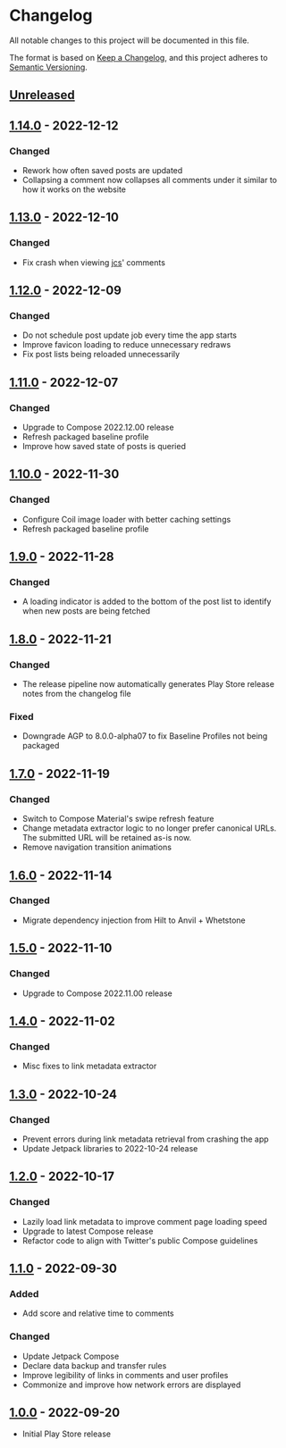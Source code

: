 # Changelog

All notable changes to this project will be documented in this file.

The format is based on [Keep a Changelog](https://keepachangelog.com/en/1.0.0/),
and this project adheres to [Semantic Versioning](https://semver.org/spec/v2.0.0.html).

## [Unreleased]

## [1.14.0] - 2022-12-12

### Changed

-   Rework how often saved posts are updated
-   Collapsing a comment now collapses all comments under it similar to how it works on the website

## [1.13.0] - 2022-12-10

### Changed

-   Fix crash when viewing [jcs](https://lobste.rs/u/jcs)' comments

## [1.12.0] - 2022-12-09

### Changed

-   Do not schedule post update job every time the app starts
-   Improve favicon loading to reduce unnecessary redraws
-   Fix post lists being reloaded unnecessarily

## [1.11.0] - 2022-12-07

### Changed

-   Upgrade to Compose 2022.12.00 release
-   Refresh packaged baseline profile
-   Improve how saved state of posts is queried

## [1.10.0] - 2022-11-30

### Changed

-   Configure Coil image loader with better caching settings
-   Refresh packaged baseline profile

## [1.9.0] - 2022-11-28

### Changed

-   A loading indicator is added to the bottom of the post list to identify when new posts are being fetched

## [1.8.0] - 2022-11-21

### Changed

-   The release pipeline now automatically generates Play Store release notes from the changelog file

### Fixed

-   Downgrade AGP to 8.0.0-alpha07 to fix Baseline Profiles not being packaged

## [1.7.0] - 2022-11-19

### Changed

-   Switch to Compose Material's swipe refresh feature
-   Change metadata extractor logic to no longer prefer canonical URLs. The submitted URL will be retained as-is now.
-   Remove navigation transition animations

## [1.6.0] - 2022-11-14

### Changed

-   Migrate dependency injection from Hilt to Anvil + Whetstone

## [1.5.0] - 2022-11-10

### Changed

-   Upgrade to Compose 2022.11.00 release

## [1.4.0] - 2022-11-02

### Changed

-   Misc fixes to link metadata extractor

## [1.3.0] - 2022-10-24

### Changed

-   Prevent errors during link metadata retrieval from crashing the app
-   Update Jetpack libraries to 2022-10-24 release

## [1.2.0] - 2022-10-17

### Changed

-   Lazily load link metadata to improve comment page loading speed
-   Upgrade to latest Compose release
-   Refactor code to align with Twitter's public Compose guidelines

## [1.1.0] - 2022-09-30

### Added

-   Add score and relative time to comments

### Changed

-   Update Jetpack Compose
-   Declare data backup and transfer rules
-   Improve legibility of links in comments and user profiles
-   Commonize and improve how network errors are displayed

## [1.0.0] - 2022-09-20

-   Initial Play Store release

[Unreleased]: https://github.com/msfjarvis/compose-lobsters/compare/v1.14.0...HEAD

[1.14.0]: https://github.com/msfjarvis/compose-lobsters/compare/v1.13.0...v1.14.0

[1.13.0]: https://github.com/msfjarvis/compose-lobsters/compare/v1.12.0...v1.13.0

[1.12.0]: https://github.com/msfjarvis/compose-lobsters/compare/v1.11.0...v1.12.0

[1.11.0]: https://github.com/msfjarvis/compose-lobsters/compare/v1.10.0...v1.11.0

[1.10.0]: https://github.com/msfjarvis/compose-lobsters/compare/v1.9.0...v1.10.0

[1.9.0]: https://github.com/msfjarvis/compose-lobsters/compare/v1.8.0...v1.9.0

[1.8.0]: https://github.com/msfjarvis/compose-lobsters/compare/v1.7.0...1.8.0

[1.7.0]: https://github.com/msfjarvis/compose-lobsters/compare/v1.6.0...v1.7.0

[1.6.0]: https://github.com/msfjarvis/compose-lobsters/compare/v1.5.0...v1.6.0

[1.5.0]: https://github.com/msfjarvis/compose-lobsters/compare/v1.4.0...v1.5.0

[1.4.0]: https://github.com/msfjarvis/compose-lobsters/compare/v1.3.0...v1.4.0

[1.3.0]: https://github.com/msfjarvis/compose-lobsters/compare/v1.2.0...v1.3.0

[1.2.0]: https://github.com/msfjarvis/compose-lobsters/compare/v1.1.0...v1.2.0

[1.1.0]: https://github.com/msfjarvis/compose-lobsters/compare/v1.0.0...v1.1.0

[1.0.0]: https://github.com/msfjarvis/compose-lobsters/compare/29c374859b17c5fcef03585b8a01c00070de9097...v1.0.0
